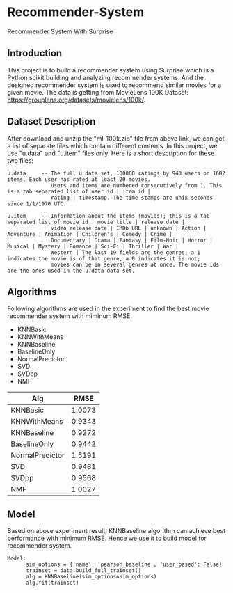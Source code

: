 # Recommender-System
Recommender System With Surprise

## Introduction
This project is to build a recommender system using Surprise which is a Python scikit building and analyzing recommender systems. And the designed recommender system is used to recommend similar movies for a given movie. The data is getting from MovieLens 100K Dataset: https://grouplens.org/datasets/movielens/100k/.

## Dataset Description
After download and unzip the "ml-100k.zip" file from above link, we can get a list of separate files which contain different contents. In this project, we use "u.data" and "u.item" files only. Here is a short description for these two files:
```
u.data     -- The full u data set, 100000 ratings by 943 users on 1682 items. Each user has rated at least 20 movies. 
              Users and items are numbered consecutively from 1. This is a tab separated list of user id | item id | 
              rating | timestamp. The time stamps are unix seconds since 1/1/1970 UTC.
```
```
u.item     -- Information about the items (movies); this is a tab separated list of movie id | movie title | release date | 
              video release date | IMDb URL | unknown | Action | Adventure | Animation | Children's | Comedy | Crime | 
              Documentary | Drama | Fantasy | Film-Noir | Horror | Musical | Mystery | Romance | Sci-Fi | Thriller | War | 
              Western | The last 19 fields are the genres, a 1 indicates the movie is of that genre, a 0 indicates it is not;
              movies can be in several genres at once. The movie ids are the ones used in the u.data data set.
```

## Algorithms
Following algorithms are used in the experiment to find the best movie recommender system with miminum RMSE.
* KNNBasic
* KNNWithMeans
* KNNBaseline
* BaselineOnly
* NormalPredictor
* SVD
* SVDpp
* NMF

|      Alg            |     RMSE      |
| -------------       | ------------- |
|   KNNBasic          |    1.0073     |
|   KNNWithMeans      |    0.9343     |
|   KNNBaseline       |    0.9272     |
|   BaselineOnly      |    0.9442     |
|   NormalPredictor   |    1.5191     |
|   SVD               |    0.9481     |
|   SVDpp             |    0.9568     |
|   NMF               |    1.0027     |

## Model
Based on above experiment result, KNNBaseline algorithm can achieve best performance with minimum RMSE. Hence we use it to build model for recommender system.
```
Model:
      sim_options = {'name': 'pearson_baseline', 'user_based': False}
      trainset = data.build_full_trainset()
      alg = KNNBaseline(sim_options=sim_options)
      alg.fit(trainset)
```

